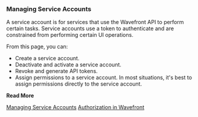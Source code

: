 ### Managing Service Accounts

A service account is for services that use the Wavefront API to perform certain tasks. Service accounts use a token to authenticate and are constrained from performing certain UI operations.

From this page, you can:
* Create a service account.
* Deactivate and activate a service account.
* Revoke and generate API tokens.
* Assign permissions to a service account. In most situations, it's best to assign permissions directly to the service account.


**Read More**<br/>

[Managing Service Accounts](https://docs.wavefront.com/service-accounts.html)
[Authorization in Wavefront](https://docs.wavefront.com/authorization.html)

